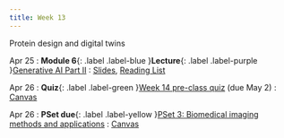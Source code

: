 ```yaml
---
title: Week 13
---
```


Protein design and digital twins 

Apr 25
: **Module 6**{: .label .label-blue }**Lecture**{: .label .label-purple }[Generative AI Part II](/BMI702/lectures/module6/week13)
  : [Slides](#), [Reading List](/BMI702/lectures/module6/week13)

Apr 26
: **Quiz**{: .label .label-green }[Week 14 pre-class quiz](#) (due May 2)
  : [Canvas](https://canvas.harvard.edu/courses/134015)

Apr 26
: **PSet due**{: .label .label-yellow }[PSet 3: Biomedical imaging methods and applications](#)
  : [Canvas](https://canvas.harvard.edu/courses/134015)